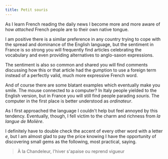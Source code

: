 ```yaml
---
title: Petit souris
---
```


As I learn French reading the daily news I become more and more aware of how _attached_ French people are to their own native tongue.

I am positive there is a similar preference in any country trying to cope with the spread and dominance of the English language, but the sentiment in France is so strong you will frequently find articles celebrating the vocabulary and even providing alternatives to anglo-saxon expressions.

The sentiment is also so common and shared you will find comments discussing how this or that article had the gumption to use a foreign term instead of a perfectly valid, much more expressive French word.

And of course there are some blatant examples which eventually make you smile. The mouse connected to a computer? In Italy people yielded to the English version, but in France you will still find people parading _souris_. The computer in the first place is better understood as _ordinateur_.

As I first approached the language I couldn't help but feel annoyed by this tendency. Eventually, though, I fell victim to the charm and richness from _la langue de Molière_.

I definitely have to double check the accent of every other word with a letter _e_, but I am almost glad to pay the price knowing I have the opportunity of discovering small gems as the following, most practical, saying.

> À la Chandeleur, l'hiver s'apaise ou reprend vigueur
